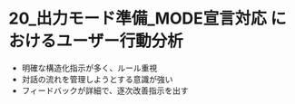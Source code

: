 # 20_出力モード準備_MODE宣言対応 におけるユーザー行動分析

- 明確な構造化指示が多く、ルール重視
- 対話の流れを管理しようとする意識が強い
- フィードバックが詳細で、逐次改善指示を出す

